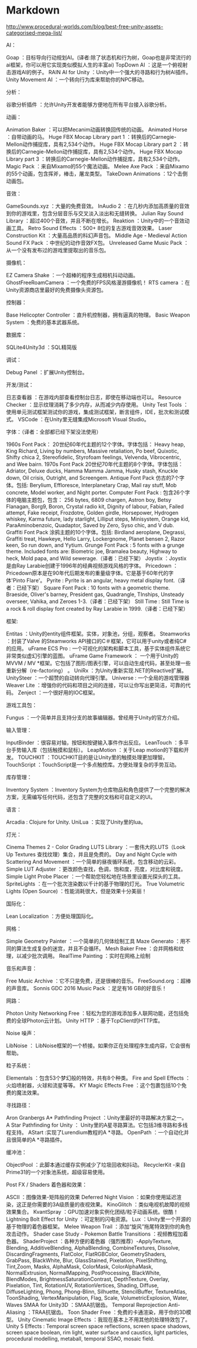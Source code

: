 # Markdown
http://www.procedural-worlds.com/blog/best-free-unity-assets-categorised-mega-list/

 

AI：

Goap ：目标导向行动规划AI。(译者:除了状态机和行为树，Goap也是非常流行的ai框架，你可以用它实现类似模拟人生的丰富ai)
TopDown AI ：这是一个俯视射击游戏AI的例子。
RAIN AI for Unity ：Unity中一个强大的寻路和行为树AI插件。
Unity Movement AI ：一个转向行为库来帮助你的NPC移动。
 

分析：

谷歌分析插件 ：允许Unity开发者能够方便地在所有平台接入谷歌分析。
 

动画：

Animation Baker ：可以把Mecanim动画转换回传统的动画。
Animated Horse ：自带动画的马。
Huge FBX Mocap Library part 1 ：转换后的Carnegie-Mellon动作捕捉库，具有2,534个动作。
Huge FBX Mocap Library part 2 ：转换后的Carnegie-Mellon动作捕捉库，具有2,534个动作。
Huge FBX Mocap Library part 3 ：转换后的Carnegie-Mellon动作捕捉库，具有2,534个动作。
Magic Pack ：来自Mixamo的55个魔法动画。
Melee Axe Pack ：来自Mixamo的55个动画，包含挥斧，棒击，屠龙类型。
TakeDown Animations ：12个击倒动画包。
 

音效：

GameSounds.xyz ：大量的免费音效。
InAudio 2 ：在几秒内添加高质量的音效到你的游戏里，包含分层音乐与交叉淡入淡出和无缝转换。
Julian Ray Sound Library ：超过400个音效，并且不断在增长。
Reaktion ：Unity中的一个音效动画工具。
Retro Sound Effects ：500+ 8位的复古游戏音效效果。
Laser Construction Kit ：大量高品质的科幻声音包。
Middle Age - Medieval Action Sound FX Pack ：中世纪的动作音效FX包。
Unreleased Game Music Pack ：从一个没有发布过的游戏里提取出的音乐包。
 

摄像机：

EZ Camera Shake ：一个超棒的程序生成相机抖动动画。
GhostFreeRoamCamera ：一个免费的FPS风格漫游摄像机！
RTS camera ：在Unity资源商店里最好的免费摄像头资源包。
 

控制器：

Base Helicopter Controller ：直升机控制器，拥有逼真的物理。
Basic Weapon System ：免费的基本武器系统。
 

数据库：

SQLite4Unity3d ：SQL精简版
 

调试：

Debug Panel ：扩展Unity控制台。
 

开发/测试：

日志查看器 ：在游戏内部查看控制台日志，即使在移动端也可以。
Resource Checker ：显示纹理消耗了多少内存，从而减少内存使用。
Unity Test Tools ：使用单元测试框架测试你的游戏，集成测试框架，断言组件，IDE，批次和测试模式。
VSCode ：在Unity里无缝集成Microsoft Visual Studio。
 

字体：（译者：全部都已经下架没法使用）

1960s Font Pack： 20世纪60年代主题的12个字体。字体包括： Heavy heap, King Richard, Living by numbers, Massive retaliation, Po beef, Quixotic, Shifty chica 2, Stereofidelic, Styrofoam feelings, Velvenda, Vibrocentric, and Wee bairn.
1970s Font Pack 20世纪70年代主题的8个字体。字体包括：Adriator, Deluxe ducks, Hamma Mamma Jamma, Husky stash, Knuckle down, Oil crisis, Outright, and Screengem.
Antique Font Pack 仿古的7个字体。包括: Berylium, Effloresce, Interplanetary Crap, Mail ray stuff, Mob concrete, Model worker, and Night porter.
Computer Font Pack : 包含26个字体的电脑主题包，包含： 256 bytes, 6809 chargen, Astron boy, Betsy Flanagan, Borg9, Boron, Crystal radio kit, Dignity of labour, Fabian, Failed attempt, Fake receipt, Frozdotre, Golden girdle, Horsepower, Hydrogen whiskey, Karma future, lady starlight, Lilliput steps, Minisystem, Orange kid, ParaAminobenzoic, Quadaptor, Saved by Zero, Syso chic, and V dub.
Graffiti Font Pack 涂鸦主题的10个字体。包括: Birdland aeroplane, Degrassi, Graffiti treat, Hawkeye, Hello Larry, Lockergnome, Planet bensen 2, Razor keen, So run down, and Yytium.
Grunge Font Pack : 5 fonts with a grunge theme. Included fonts are: Biometric joe, Bramalea beauty, Highway to heck, Mold papa, and Wild sewerage.（译者：已经下架）
Joystix ：Joystix是由Ray Larabie创建于1996年的经典视频游戏风格的字体。
Pricedown ：Pricedown原本是在90年代后期发布的重量级字体。它是基于60年代的字体'Pinto Flare'。
Pyrite : Pyrite is an angular, heavy metal display font.（译者：已经下架）
Square Font Pack : 10 fonts with a geometric theme. Braeside, Oliver's barney, President gas, Quadrangle, TInships, Unsteady overseer, Vahika, and Zeroes 1-3.（译者：已经下架）
Still Time : Still Time is a rock & roll display font created by Ray Larabie in 1999.（译者：已经下架）
 

框架:

Entitas   ：Unity的entity组件框架。实体，对象池，分组，观察者。
Steamworks ：封装了Valve 的Steamworks API接口的C＃框架，它可以用于unity或者纯C#的应用。
uFrame ECS Pro : 一个可视化的架构和脚本工具，基于实体组件系统它非常类似虚幻引擎的蓝图。
uFrame Game Framework ： 一个用于Unity的MVVM / MV *框架。它包括了图形/图表引擎，可以自动生成代码，甚至处理一些重新分解（re-factoring） 。
UniRx ：为Unity重新实现.NET的Reactive扩展。
UnitySteer ：一个超赞的自动转向代理引擎。
Universe : 一个全局的游戏管理器
Weaver Lite ：增强你的代码和项目之间的连接，可以让你写出更简洁，可靠的代码。
Zenject ：一个很好用的IOC框架。
 

游戏工具包：

Fungus   ：一个简单并且支持分支的故事编辑器。曾经用于Unity的官方介绍。
 

输入管理：

InputBinder ：很容易对轴，按钮和按键输入事件作出反应。
LeanTouch ：多平台手势输入库（包括触摸和鼠标）。
LeapMotion ：关于Leap motion的下载和开发。
TOUCHKIT ：TOUCHKIT目的是让Unity里的触摸处理更加理智。
TouchScript ：TouchScript是一个多点触控库。方便处理复杂的手势互动。
 

库存管理：

Inventory System ：Inventory System为仓库物品和角色提供了一个完整的解决方案，无需编写任何代码，还包含了完整的文档和可自定义的UI。
 

语言：

Arcadia : Clojure for Unity.
UniLua ：实现了Unity里的lua。
 

灯光：

Cinema Themes 2 - Color Grading LUTS Library ：一套伟大的LUTS（Look Up Textures 查找纹理）集合，并且是免费的。
Day and Night Cycle with Scattering And Movement ：一个简单的昼夜循环系统，包含移动的云彩。
Simple LUT Adjuster ：更改颜色查找，色调，饱和度，亮度，对比度和锐度。
Simple Light Probe Placer ：一个帮助您轻松地在场景里设置光探头的工具。
SpriteLights ：在一个批次渲染数以千计的基于物理的灯光。
True Volumetric Lights (Open Source) ：性能消耗很大，但是效果十分美丽！
 

国际化：

Lean Localization ：方便处理国际化。
 

网格：

Simple Geometry Painter ：一个简单的几何体绘制工具
Maze Generato ：用不同的算法生成复杂的迷宫，并且不会循环。
Mesh Baker Free ：合并网格和纹理，以减少批次调用。
RealTime Painting ：实时在网格上绘制
 

音乐和声音：

Free Music Archive ：它不只是免费，还是很棒的音乐。
FreeSound.org ：超棒的声音库。
Sonnis GDC 2016 Music Pack ：足足有16 GB的好音乐！
 

网路：

Photon Unity Networking Free ：轻松为您的游戏添加多人联网功能，还包括免费的全球Photon云计划。
Unity HTTP ：基于TcpClient的HTTP库。
 

Noise 噪声：

LibNoise ： LibNoise框架的一个桥接。如果你正在处理程序生成内容，它会很有帮助。
 

粒子系统：

Elementals ：包含53个梦幻般的特效，共有8个种类。
Fire and Spell Effects ：火焰喷射器，火球和流星等等。
KY Magic Effects Free ：这个包裹包括10个免费的魔法效果。
 

寻找路径：

Aron Granbergs A* Pathfinding Project ：Unity里最好的寻路解决方案之一。
A Star Pathfinding for Unity ： Unity里的A星寻路算法。它包括3维寻路和多线程支持。
AStart :实现了Lurendium教程的A *寻路。
OpenPath ：一个自动化并且很简单的A *寻路插件。
 

缓冲池：

ObjectPool ：此脚本通过缓存实例减少了垃圾回收和抖动。
RecyclerKit -来自Prime31的一个对象池系统，超级容易使用。
 

Post FX / Shaders 着色器和效果：

ASCII ：图像效果-矩阵般的效果
Deferred Night Vision ：如果你使用延迟渲染，这正是你需要的3A级质量的夜视效果。
KinoGlitch ：类似电视机故障的视频效果集合。
KvantSpray ：GPU加速对象实例化团结/粒子动画系统。很酷！
Lightning Bolt Effect for Unity ：可定制的闪电资源。
Lux ：Unity里一个开源的基于物理的着色器框架。
Melee Weapon Trail ：添加“旋风”拖尾特效到你的角色攻击动作。
Shader case Study - Pokemon Battle Transitions ：视频教程加着色器。
ShaderProject ：各种方便的着色器（强烈推荐）-ApplyTexture, Blending, AdditiveBlending, AlphaBlending, CombineTextures, Dissolve, DiscardingFragments, FlatColor, FlatRGBColor, GeometryShaders, GrabPass, BlackWhite, Blur, GlassStained, Pixelation, PixelShifting, Tint,Zoom, Masks, AlphaMask, ColorMask, ColorAlphaMask, NormalExtrusion, NormalMapping, PostProcessing, BlackWhite, BlendModes, BrightnessSaturationContrast, DepthTexture, Overlay, Pixelation, Tint, RotationUV, RotationVertices, Shading, Diffuse, DiffuseLighting, Phong, Phong-Blinn, Silhuette, StencilBuffer, TextureAtlas, ToonShading, VertexManipulation, Flag, Scale, VolumetricExplosion, Water, Waves
SMAA for Unity3D ：SMAA抗锯齿。
Temporal Reprojection Anti-Aliasing ：TRAA抗锯齿。
Toon Shader Free ：免费的卡通渲染，用于你的3D模型。
Unity Cinematic Image Effects ：我现在基本上不用其他的处理特效包了。
Unity 5 Effects : Temporal screen space reflections, screen space shadows, screen space boolean, rim light, water surface and caustics, light particles, procedural modelling, metaball, temporal SSAO, mosaic field.
